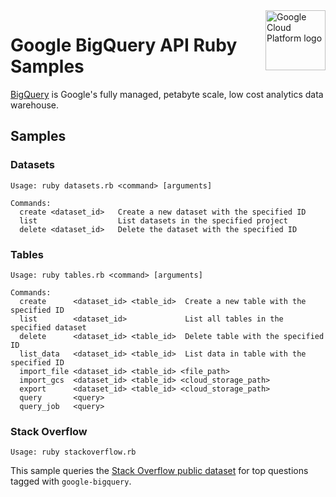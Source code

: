 <img src="https://avatars2.githubusercontent.com/u/2810941?v=3&s=96" alt="Google Cloud Platform logo" title="Google Cloud Platform" align="right" height="96" width="96"/>

# Google BigQuery API Ruby Samples

[BigQuery][bigquery_docs] is Google's fully managed, petabyte scale, low cost
analytics data warehouse.

[bigquery_docs]: https://cloud.google.com/bigquery/docs/

## Samples

### Datasets

```
Usage: ruby datasets.rb <command> [arguments]

Commands:
  create <dataset_id>   Create a new dataset with the specified ID
  list                  List datasets in the specified project
  delete <dataset_id>   Delete the dataset with the specified ID
```

### Tables

```
Usage: ruby tables.rb <command> [arguments]

Commands:
  create      <dataset_id> <table_id>  Create a new table with the specified ID
  list        <dataset_id>             List all tables in the specified dataset
  delete      <dataset_id> <table_id>  Delete table with the specified ID
  list_data   <dataset_id> <table_id>  List data in table with the specified ID
  import_file <dataset_id> <table_id> <file_path>
  import_gcs  <dataset_id> <table_id> <cloud_storage_path>
  export      <dataset_id> <table_id> <cloud_storage_path>
  query       <query>
  query_job   <query>
```

### Stack Overflow

```
Usage: ruby stackoverflow.rb
```

This sample queries the [Stack Overflow public
dataset][stackoverflow_dataset] for top questions tagged with
`google-bigquery`.

[stackoverflow_dataset]: https://cloud.google.com/bigquery/public-data/stackoverflow
